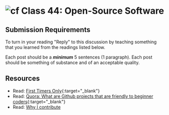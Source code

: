 # ![cf](http://i.imgur.com/7v5ASc8.png) Class 44: Open-Source Software

## Submission Requirements
To turn in your reading "Reply" to this discussion by teaching something that you learned from the 
readings listed below.

Each post should be a ***minimum*** 5 sentences (1 paragraph). Each post should be something of substance and 
of an acceptable quality.

 
## Resources
- Read: [First Timers Only](https://www.firsttimersonly.com/){:target="_blank"}
- Read: [Quora: What are Github projects that are friendly to beginner coders](https://www.quora.com/What-are-GitHub-projects-that-are-friendly-to-beginner-coders){:target="_blank"}
- Read: [Why I contribute](https://www.intopalo.com/blog/2017-11-28-why-i-contribute-to-oss/)